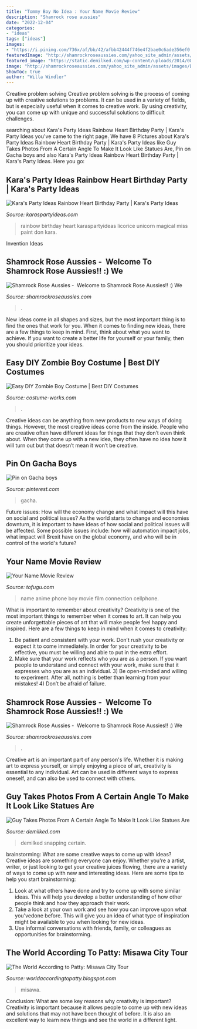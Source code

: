 ```yaml
---
title: "Tommy Boy No Idea : Your Name Movie Review"
description: "Shamrock rose aussies"
date: "2022-12-04"
categories:
- "ideas"
tags: ["ideas"]
images:
- "https://i.pinimg.com/736x/af/bb/42/afbb42444f746e4f2bae0c6ade356ef0.jpg"
featuredImage: "http://shamrockroseaussies.com/yahoo_site_admin/assets/images/DSC_0057.67200721_std.JPG"
featured_image: "https://static.demilked.com/wp-content/uploads/2014/08/greco-roman-statue-selfies-1.jpg"
image: "http://shamrockroseaussies.com/yahoo_site_admin/assets/images/DSC_0057.67200721_std.JPG"
ShowToc: true
author: "Willa Windler"
---
```



Creative problem solving
Creative problem solving is the process of coming up with creative solutions to problems. It can be used in a variety of fields, but is especially useful when it comes to creative work. By using creativity, you can come up with unique and successful solutions to difficult challenges.

	

		
searching about Kara&#039;s Party Ideas Rainbow Heart Birthday Party | Kara&#039;s Party Ideas you've came to the right page. We have 8 Pictures about Kara&#039;s Party Ideas Rainbow Heart Birthday Party | Kara&#039;s Party Ideas like Guy Takes Photos From A Certain Angle To Make It Look Like Statues Are, Pin on Gacha boys and also Kara&#039;s Party Ideas Rainbow Heart Birthday Party | Kara&#039;s Party Ideas. Here you go:
		
    
## Kara&#039;s Party Ideas Rainbow Heart Birthday Party | Kara&#039;s Party Ideas

<img loading=lazy src="https://karaspartyideas.com/wp-content/uploads/2017/05/Rainbow-Heart-Birthday-Party-via-Karas-Party-Ideas-KarasPartyIdeas.com7_.jpeg" onerror="this.onerror=null;this.src='https://tse4.mm.bing.net/th?id=OIP.KXhJ1JfyFbeSA5A83bEU0wHaLH&amp;pid=15.1';" alt="Kara&#039;s Party Ideas Rainbow Heart Birthday Party | Kara&#039;s Party Ideas">

_Source: karaspartyideas.com_

>rainbow birthday heart karaspartyideas licorice unicorn magical miss paint don kara. 

	

Invention Ideas

    
## Shamrock Rose Aussies - ﻿﻿﻿ Welcome To Shamrock Rose Aussies!! :) We

<img loading=lazy src="http://shamrockroseaussies.com/yahoo_site_admin/assets/images/DSC_0653.312125158_std.JPG" onerror="this.onerror=null;this.src='https://tse1.mm.bing.net/th?id=OIP.iNU_nGszT2dKuUHeIfpu2wHaFJ&amp;pid=15.1';" alt="Shamrock Rose Aussies - ﻿﻿﻿ Welcome to Shamrock Rose Aussies!! :) We">

_Source: shamrockroseaussies.com_

>. 

	

New ideas come in all shapes and sizes, but the most important thing is to find the ones that work for you. When it comes to finding new ideas, there are a few things to keep in mind. First, think about what you want to achieve. If you want to create a better life for yourself or your family, then you should prioritize your ideas.

    
## Easy DIY Zombie Boy Costume | Best DIY Costumes

<img loading=lazy src="https://photos.costume-works.com/full/zombie_boy.jpg" onerror="this.onerror=null;this.src='https://tse1.mm.bing.net/th?id=OIP.BNJORE34CdA8KDfvvQHQiwHaNM&amp;pid=15.1';" alt="Easy DIY Zombie Boy Costume | Best DIY Costumes">

_Source: costume-works.com_

>. 

	

Creative ideas can be anything from new products to new ways of doing things. However, the most creative ideas come from the inside. People who are creative often have different ideas for things that they don’t even think about. When they come up with a new idea, they often have no idea how it will turn out but that doesn’t mean it won’t be creative.

    
## Pin On Gacha Boys

<img loading=lazy src="https://i.pinimg.com/736x/af/bb/42/afbb42444f746e4f2bae0c6ade356ef0.jpg" onerror="this.onerror=null;this.src='https://tse4.mm.bing.net/th?id=OIP.lQOJtECaWCMXeUc-3jwjeAHaHa&amp;pid=15.1';" alt="Pin on Gacha boys">

_Source: pinterest.com_

>gacha. 

	

Future issues: How will the economy change and what impact will this have on social and political issues?
As the world starts to change and economies downturn, it is important to have ideas of how social and political issues will be affected. Some possible issues include: how will automation impact jobs, what impact will Brexit have on the global economy, and who will be in control of the world's future?

    
## Your Name Movie Review

<img loading=lazy src="https://files.tofugu.com/articles/reviews/2017-02-14-your-name/cellphone.jpg" onerror="this.onerror=null;this.src='https://tse3.mm.bing.net/th?id=OIP.BPA4208PBUZMCaNycFqMowHaEK&amp;pid=15.1';" alt="Your Name Movie Review">

_Source: tofugu.com_

>name anime phone boy movie film connection cellphone. 

	

What is important to remember about creativity?
Creativity is one of the most important things to remember when it comes to art. It can help you create unforgettable pieces of art that will make people feel happy and inspired. Here are a few things to keep in mind when it comes to creativity: 
1) Be patient and consistent with your work. Don’t rush your creativity or expect it to come immediately. In order for your creativity to be effective, you must be willing and able to put in the extra effort. 
2) Make sure that your work reflects who you are as a person. If you want people to understand and connect with your work, make sure that it expresses who you are as an individual. 3) Be open-minded and willing to experiment. After all, nothing is better than learning from your mistakes! 4) Don’t be afraid of failure.

    
## Shamrock Rose Aussies - ﻿﻿﻿ Welcome To Shamrock Rose Aussies!! :) We

<img loading=lazy src="http://shamrockroseaussies.com/yahoo_site_admin/assets/images/DSC_0057.67200721_std.JPG" onerror="this.onerror=null;this.src='https://tse1.mm.bing.net/th?id=OIP.frxP2Yo9x5koqhpba3nYWQHaFS&amp;pid=15.1';" alt="Shamrock Rose Aussies - ﻿﻿﻿ Welcome to Shamrock Rose Aussies!! :) We">

_Source: shamrockroseaussies.com_

>. 

	

Creative art is an important part of any person's life. Whether it is making art to express yourself, or simply enjoying a piece of art, creativity is essential to any individual. Art can be used in different ways to express oneself, and can also be used to connect with others.

    
## Guy Takes Photos From A Certain Angle To Make It Look Like Statues Are

<img loading=lazy src="https://static.demilked.com/wp-content/uploads/2014/08/greco-roman-statue-selfies-1.jpg" onerror="this.onerror=null;this.src='https://tse4.mm.bing.net/th?id=OIP.3E0m7qUqmb4ylLzjRdLAcAHaJ4&amp;pid=15.1';" alt="Guy Takes Photos From A Certain Angle To Make It Look Like Statues Are">

_Source: demilked.com_

>demilked snapping certain. 

	

brainstorming: What are some creative ways to come up with ideas?
Creative ideas are something everyone can enjoy. Whether you're a artist, writer, or just looking to get your creative juices flowing, there are a variety of ways to come up with new and interesting ideas. Here are some tips to help you start brainstorming: 
1. Look at what others have done and try to come up with some similar ideas. This will help you develop a better understanding of how other people think and how they approach their work. 
2. Take a look at your own work and see how you can improve upon what you'vedone before. This will give you an idea of what type of inspiration might be available to you when looking for new ideas. 
3. Use informal conversations with friends, family, or colleagues as opportunities for brainstorming.

    
## The World According To Patty: Misawa City Tour

<img loading=lazy src="http://3.bp.blogspot.com/_nxhiyoK7yD4/SXgMvaoj9PI/AAAAAAAAETg/Ue6NSPViy80/w1200-h630-p-k-no-nu/IMG_2975.JPG" onerror="this.onerror=null;this.src='https://tse1.mm.bing.net/th?id=OIP.Fi8W5fzEX9A90uVvn0DNlgHaD4&amp;pid=15.1';" alt="The World According to Patty: Misawa City Tour">

_Source: worldaccordingtopatty.blogspot.com_

>misawa. 

	

Conclusion: What are some key reasons why creativity is important?
Creativity is important because it allows people to come up with new ideas and solutions that may not have been thought of before. It is also an excellent way to learn new things and see the world in a different light.


